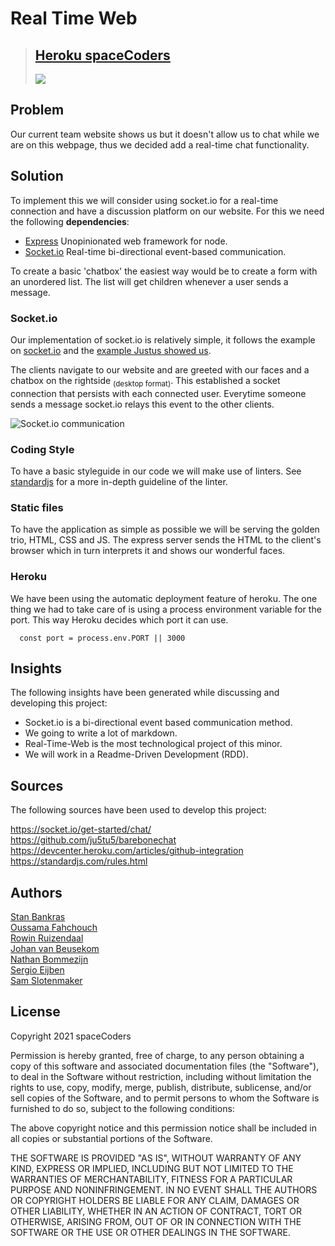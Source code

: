# Real Time Web

> ## [Heroku spaceCoders](https://r2d2-team.herokuapp.com/)
><img src="https://user-images.githubusercontent.com/13199349/113708240-46871d00-96e1-11eb-8bf9-a5589536d812.png"></img>


## Problem

Our current team website shows us but it doesn't allow us to chat while we are on this webpage, thus we decided add a real-time chat functionality.

## Solution

To implement this we will consider using socket.io for a real-time connection and have a discussion platform on our website.
For this we need the following **dependencies**:

- [Express](https://www.npmjs.com/package/express) Unopinionated web framework for node.
- [Socket.io](https://www.npmjs.com/package/socket.io) Real-time bi-directional event-based communication.

To create a basic 'chatbox' the easiest way would be to create a form with an unordered list. The list will get children whenever a user sends a message.

### Socket.io

Our implementation of socket.io is relatively simple, it follows the example on [socket.io](https://socket.io/get-started/private-messaging-part-1/) and the [example Justus showed us](https://github.com/ju5tu5/barebonechat).

The clients navigate to our website and are greeted with our faces and a chatbox on the rightside <sub>(desktop format)</sub>. This established a socket connection that persists with each connected user. Everytime someone sends a message socket.io relays this event to the other clients.

![Socket.io communication](https://user-images.githubusercontent.com/13199349/113706950-851bd800-96df-11eb-86b0-82f44f54190a.jpg)


### Coding Style

To have a basic styleguide in our code we will make use of linters.
See [standardjs](https://standardjs.com/rules.html) for a more in-depth guideline of the linter.

### Static files

To have the application as simple as possible we will be serving the golden trio, HTML, CSS and JS.
The express server sends the HTML to the client's browser which in turn interprets it and shows our wonderful faces.

### Heroku
We have been using the automatic deployment feature of heroku.
The one thing we had to take care of is using a process environment variable for the port. This way Heroku decides which port it can use.
```JS
  const port = process.env.PORT || 3000
```
## Insights
The following insights have been generated while discussing and developing this project:

- Socket.io is a bi-directional event based communication method.
- We going to write a lot of markdown.
- Real-Time-Web is the most technological project of this minor.
- We will work in a Readme-Driven Development (RDD).

## Sources
The following sources have been used to develop this project:

https://socket.io/get-started/chat/  
https://github.com/ju5tu5/barebonechat  
https://devcenter.heroku.com/articles/github-integration  
https://standardjs.com/rules.html  

## Authors

[Stan Bankras](https://github.com/StanBankras)  
[Oussama Fahchouch](https://github.com/ofahchouch-gh)  
[Rowin Ruizendaal](https://github.com/RowinRuizendaal)  
[Johan van Beusekom](https://github.com/johancvb)  
[Nathan Bommezijn](https://github.com/dewarian)  
[Sergio Eijben](https://github.com/HappyPantss)  
[Sam Slotenmaker](https://github.com/SamSlotemaker)  

## License

Copyright 2021 spaceCoders

Permission is hereby granted, free of charge, to any person obtaining a copy of this software and associated documentation files (the "Software"), to deal in the Software without restriction, including without limitation the rights to use, copy, modify, merge, publish, distribute, sublicense, and/or sell copies of the Software, and to permit persons to whom the Software is furnished to do so, subject to the following conditions:

The above copyright notice and this permission notice shall be included in all copies or substantial portions of the Software.

THE SOFTWARE IS PROVIDED "AS IS", WITHOUT WARRANTY OF ANY KIND, EXPRESS OR IMPLIED, INCLUDING BUT NOT LIMITED TO THE WARRANTIES OF MERCHANTABILITY, FITNESS FOR A PARTICULAR PURPOSE AND NONINFRINGEMENT. IN NO EVENT SHALL THE AUTHORS OR COPYRIGHT HOLDERS BE LIABLE FOR ANY CLAIM, DAMAGES OR OTHER LIABILITY, WHETHER IN AN ACTION OF CONTRACT, TORT OR OTHERWISE, ARISING FROM, OUT OF OR IN CONNECTION WITH THE SOFTWARE OR THE USE OR OTHER DEALINGS IN THE SOFTWARE.
